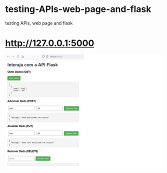 # testing-APIs-web-page-and-flask
 testing APIs, web page and flask
# http://127.0.0.1:5000

![Imagem](https://github.com/0joseDark/testing-APIs-web-page-and-flask/blob/main/image/web-page.jpg)
